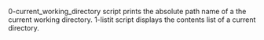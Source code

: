 0-current_working_directory script prints the absolute path name of a the current working directory.
1-listit script displays the contents list of a current directory.
